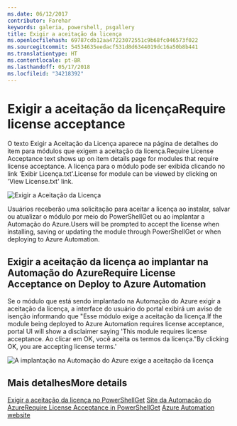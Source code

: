 ```yaml
---
ms.date: 06/12/2017
contributor: Farehar
keywords: galeria, powershell, psgallery
title: Exigir a aceitação da licença
ms.openlocfilehash: 69787cdb12aa47223072551c9b68fc046573f022
ms.sourcegitcommit: 54534635eedacf531d8d6344019dc16a50b8b441
ms.translationtype: HT
ms.contentlocale: pt-BR
ms.lasthandoff: 05/17/2018
ms.locfileid: "34218392"
---
```

# <a name="require-license-acceptance"></a><span data-ttu-id="2ee41-103">Exigir a aceitação da licença</span><span class="sxs-lookup"><span data-stu-id="2ee41-103">Require license acceptance</span></span>

<span data-ttu-id="2ee41-104">O texto Exigir a Aceitação da Licença aparece na página de detalhes do item para módulos que exigem a aceitação da licença.</span><span class="sxs-lookup"><span data-stu-id="2ee41-104">Require License Acceptance text shows up on item details page for modules that require license acceptance.</span></span> <span data-ttu-id="2ee41-105">A licença para o módulo pode ser exibida clicando no link 'Exibir Licença.txt'.</span><span class="sxs-lookup"><span data-stu-id="2ee41-105">License for module can be viewed by clicking on 'View License.txt' link.</span></span>

![Exigir a Aceitação da Licença](../../Images/RequireLicenseAcceptance.png)

<span data-ttu-id="2ee41-107">Usuários receberão uma solicitação para aceitar a licença ao instalar, salvar ou atualizar o módulo por meio do PowerShellGet ou ao implantar a Automação do Azure.</span><span class="sxs-lookup"><span data-stu-id="2ee41-107">Users will be prompted to accept the license when installing, saving or updating the module through PowerShellGet or when deploying to Azure Automation.</span></span>

## <a name="require-license-acceptance-on-deploy-to-azure-automation"></a><span data-ttu-id="2ee41-108">Exigir a aceitação da licença ao implantar na Automação do Azure</span><span class="sxs-lookup"><span data-stu-id="2ee41-108">Require License Acceptance on Deploy to Azure Automation</span></span>

<span data-ttu-id="2ee41-109">Se o módulo que está sendo implantado na Automação do Azure exigir a aceitação da licença, a interface do usuário do portal exibirá um aviso de isenção informando que "Esse módulo exige a aceitação da licença.</span><span class="sxs-lookup"><span data-stu-id="2ee41-109">If the module being deployed to Azure Automation requires license acceptance, portal UI will show a disclaimer saying 'This module requires license acceptance.</span></span> <span data-ttu-id="2ee41-110">Ao clicar em OK, você aceita os termos da licença."</span><span class="sxs-lookup"><span data-stu-id="2ee41-110">By clicking OK, you are accepting license terms.'</span></span>

![A implantação na Automação do Azure exige a aceitação da licença](../../Images/DeployToAzureAutomationRequireLicenseAcceptanceDisclaimer.png)

## <a name="more-details"></a><span data-ttu-id="2ee41-112">Mais detalhes</span><span class="sxs-lookup"><span data-stu-id="2ee41-112">More details</span></span>

<span data-ttu-id="2ee41-113">[Exigir a aceitação da licença no PowerShellGet](../../concepts/module-license-acceptance.md)
[Site da Automação do Azure](/azure/automation)</span><span class="sxs-lookup"><span data-stu-id="2ee41-113">[Require License Acceptance in PowerShellGet](../../concepts/module-license-acceptance.md)
[Azure Automation website](/azure/automation)</span></span>